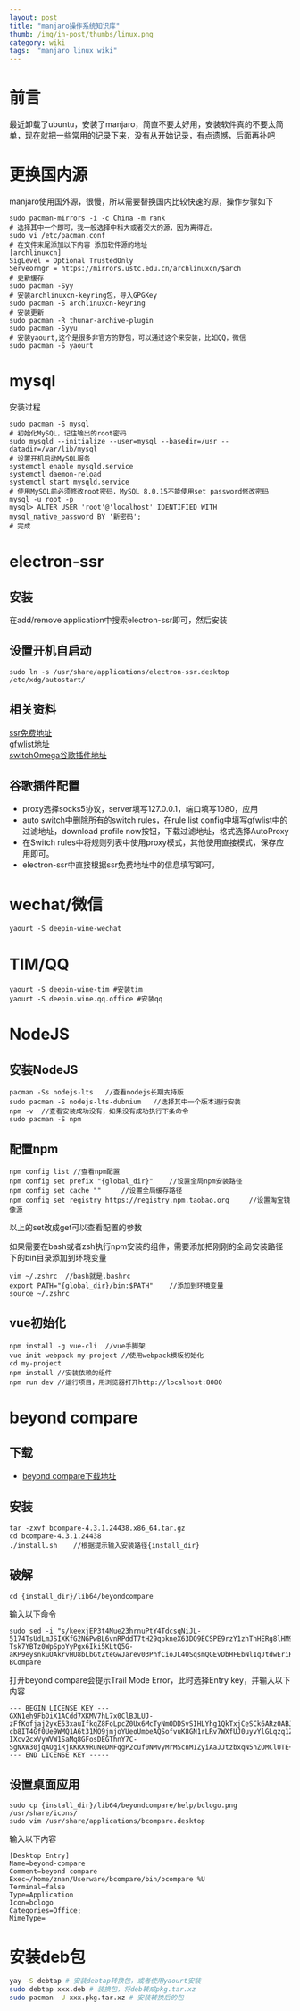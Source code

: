 ```yaml
---
layout: post 
title: "manjaro操作系统知识库"
thumb: /img/in-post/thumbs/linux.png
category: wiki
tags:  "manjaro linux wiki"
---
```


# 前言
最近卸载了ubuntu，安装了manjaro，简直不要太好用，安装软件真的不要太简单，现在就把一些常用的记录下来，没有从开始记录，有点遗憾，后面再补吧

# 更换国内源
manjaro使用国外源，很慢，所以需要替换国内比较快速的源，操作步骤如下
```
sudo pacman-mirrors -i -c China -m rank    
# 选择其中一个即可，我一般选择中科大或者交大的源，因为离得近。    
sudo vi /etc/pacman.conf     
# 在文件末尾添加以下内容 添加软件源的地址
[archlinuxcn]
SigLevel = Optional TrustedOnly
Serveorngr = https://mirrors.ustc.edu.cn/archlinuxcn/$arch
# 更新缓存    
sudo pacman -Syy    
# 安装archlinuxcn-keyring包，导入GPGKey
sudo pacman -S archlinuxcn-keyring
# 安装更新
sudo pacman -R thunar-archive-plugin
sudo pacman -Syyu
# 安装yaourt,这个是很多非官方的野包，可以通过这个来安装，比如QQ，微信
sudo pacman -S yaourt
```

# mysql
安装过程
```
sudo pacman -S mysql
# 初始化MySQL，记住输出的root密码
sudo mysqld --initialize --user=mysql --basedir=/usr --datadir=/var/lib/mysql
# 设置开机启动MySQL服务
systemctl enable mysqld.service
systemctl daemon-reload
systemctl start mysqld.service
# 使用MySQL前必须修改root密码，MySQL 8.0.15不能使用set password修改密码
mysql -u root -p
mysql> ALTER USER 'root'@'localhost' IDENTIFIED WITH mysql_native_password BY '新密码';
# 完成
```

# electron-ssr
## 安装 
在add/remove application中搜索electron-ssr即可，然后安装
## 设置开机自启动
```
sudo ln -s /usr/share/applications/electron-ssr.desktop /etc/xdg/autostart/
```
## 相关资料    
[ssr免费地址](https://github.com/Alvin9999/new-pac/wiki/ss%E5%85%8D%E8%B4%B9%E8%B4%A6%E5%8F%B7)    
[gfwlist地址](https://github.com/gfwlist/gfwlist)    
[switchOmega谷歌插件地址](https://github.com/FelisCatus/SwitchyOmega/releases)    
## 谷歌插件配置
- proxy选择socks5协议，server填写127.0.0.1，端口填写1080，应用     
- auto switch中删除所有的switch rules，在rule list config中填写gfwlist中的过滤地址，download profile now按钮，下载过滤地址，格式选择AutoProxy
- 在Switch rules中将规则列表中使用proxy模式，其他使用直接模式，保存应用即可。     
- electron-ssr中直接根据ssr免费地址中的信息填写即可。

# wechat/微信
```
yaourt -S deepin-wine-wechat
```

# TIM/QQ
```
yaourt -S deepin-wine-tim #安装tim
yaourt -S deepin.wine.qq.office #安装qq
```

# NodeJS
## 安装NodeJS
```
pacman -Ss nodejs-lts   //查看nodejs长期支持版
sudo pacman -S nodejs-lts-dubnium   //选择其中一个版本进行安装
npm -v  //查看安装成功没有，如果没有成功执行下条命令
sudo pacman -S npm
```

## 配置npm
```
npm config list //查看npm配置
npm config set prefix "{global_dir}"    //设置全局npm安装路径
npm config set cache ""     //设置全局缓存路径
npm config set registry https://registry.npm.taobao.org     //设置淘宝镜像源
```
以上的set改成get可以查看配置的参数

如果需要在bash或者zsh执行npm安装的组件，需要添加把刚刚的全局安装路径下的bin目录添加到环境变量
```
vim ~/.zshrc  //bash就是.bashrc
export PATH="{global_dir}/bin:$PATH"    //添加到环境变量
source ~/.zshrc
```

## vue初始化
```
npm install -g vue-cli  //vue手脚架
vue init webpack my-project //使用webpack模板初始化
cd my-project
npm install //安装依赖的组件
npm run dev //运行项目，用浏览器打开http://localhost:8080
```

# beyond compare
## 下载
- [beyond compare下载地址](https://www.scootersoftware.com/download.php?zz=kb_linux_install)

## 安装
```
tar -zxvf bcompare-4.3.1.24438.x86_64.tar.gz
cd bcompare-4.3.1.24438
./install.sh    //根据提示输入安装路径{install_dir}
```
## 破解
```
cd {install_dir}/lib64/beyondcompare
```
输入以下命令
```
sudo sed -i "s/keexjEP3t4Mue23hrnuPtY4TdcsqNiJL-5174TsUdLmJSIXKfG2NGPwBL6vnRPddT7tH29qpkneX63DO9ECSPE9rzY1zhThHERg8lHM9IBFT+rVuiY823aQJuqzxCKIE1bcDqM4wgW01FH6oCBP1G4ub01xmb4BGSUG6ZrjxWHJyNLyIlGvOhoY2HAYzEtzYGwxFZn2JZ66o4RONkXjX0DF9EzsdUef3UAS+JQ+fCYReLawdjEe6tXCv88GKaaPKWxCeaUL9PejICQgRQOLGOZtZQkLgAelrOtehxz5ANOOqCaJgy2mJLQVLM5SJ9Dli909c5ybvEhVmIC0dc9dWH+/N9KmiLVlKMU7RJqnE+WXEEPI1SgglmfmLc1yVH7dqBb9ehOoKG9UE+HAE1YvH1XX2XVGeEqYUY-Tsk7YBTz0WpSpoYyPgx6Iki5KLtQ5G-aKP9eysnkuOAkrvHU8bLbGtZteGwJarev03PhfCioJL4OSqsmQGEvDbHFEbNl1qJtdwEriR+VNZts9vNNLk7UGfeNwIiqpxjk4Mn09nmSd8FhM4ifvcaIbNCRoMPGl6KU12iseSe+w+1kFsLhX+OhQM8WXcWV10cGqBzQE9OqOLUcg9n0krrR3KrohstS9smTwEx9olyLYppvC0p5i7dAx2deWvM1ZxKNs0BvcXGukR+/g" BCompare
```
打开beyond compare会提示Trail Mode Error，此时选择Entry key，并输入以下内容
```
--- BEGIN LICENSE KEY ---
GXN1eh9FbDiX1ACdd7XKMV7hL7x0ClBJLUJ-zFfKofjaj2yxE53xauIfkqZ8FoLpcZ0Ux6McTyNmODDSvSIHLYhg1QkTxjCeSCk6ARz0ABJcnUmd3dZYJNWFyJun14rmGByRnVPL49QH+Rs0kjRGKCB-cb8IT4Gf0Ue9WMQ1A6t31MO9jmjoYUeoUmbeAQSofvuK8GN1rLRv7WXfUJ0uyvYlGLqzq1ZoJAJDyo0Kdr4ThF-IXcv2cxVyWVW1SaMq8GFosDEGThnY7C-SgNXW30jqAOgiRjKKRX9RuNeDMFqgP2cuf0NMvyMrMScnM1ZyiAaJJtzbxqN5hZOMClUTE+++
--- END LICENSE KEY -----
```
## 设置桌面应用
```
sudo cp {install_dir}/lib64/beyondcompare/help/bclogo.png /usr/share/icons/
sudo vim /usr/share/applications/bcompare.desktop
```
输入以下内容
```
[Desktop Entry]
Name=beyond-compare
Comment=beyond compare
Exec=/home/znan/Userware/bcompare/bin/bcompare %U
Terminal=false
Type=Application
Icon=bclogo
Categories=Office;
MimeType=
```

# 安装deb包
```bash
yay -S debtap # 安装debtap转换包，或者使用yaourt安装
sudo debtap xxx.deb # 装换包，将deb转成pkg.tar.xz
sudo pacman -U xxx.pkg.tar.xz # 安装转换后的包
```
